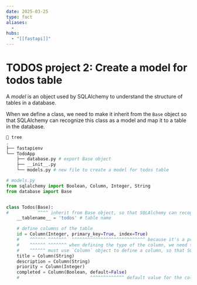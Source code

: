 ```yaml
---
date: 2025-03-25
type: fact
aliases:
  -
hubs:
  - "[[fastapi]]"
---
```


# TODOS project 2: Create a model for todos table

A *model* is an object used by SQLAlchemy to understand the structure of tables in a database.

When we define a class, we need to make it inherit from the `Base` object so that SQLAlchemy can recognize this class as a model and map it to a table in the database.

```sh
 tree
.
├── fastapienv
└── TodoApp
    ├── database.py # export Base object
    ├── __init__.py
    └── models.py # new file to create a model for todos table
```

```py
# models.py
from sqlalchemy import Boolean, Column, Integer, String
from database import Base


class Todos(Base):
#           ^^^^ inherit from Base object, so that SQLAlchemy can recognize this class as a model
    __tablename__ = 'todos' # table name

    # define columns of the table
    id = Column(Integer, primary_key=True, index=True)
    #    ^^^^^^ ^^^^^^^  ^^^^^^^^^^^^^^^^^^^^^^^^^^^^ because it's a primary key, index need to be set separately
    #    ^^^^^^ ^^^^^^^ when defining the type of the column, we need to use the classes from SQLAlchemy instead of Python's built-in types
    #    ^^^^^^ must use `Column` object to define a column, so that SQLAlchemy can understand this is a column of the table
    title = Column(String)
    description = Column(String)
    priority = Column(Integer)
    completed = Column(Boolean, default=False)
    #                           ^^^^^^^^^^^^^ default value for the column

```
